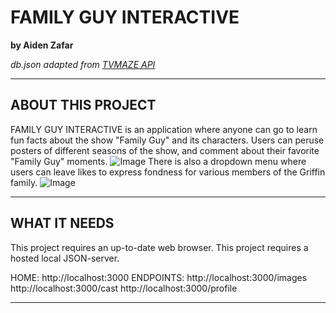 # FAMILY GUY INTERACTIVE 
**by Aiden Zafar**

*db.json adapted from [TVMAZE API](https://www.tvmaze.com/shows/84/family-guy)*
***
## ABOUT THIS PROJECT

FAMILY GUY INTERACTIVE is an application where anyone can go to learn fun facts about the show "Family Guy" and its characters. Users can peruse posters of different seasons of the show, and comment about their favorite "Family Guy" moments. 
![Image](https://media2.giphy.com/media/ohLGn52gRFIO8lTlpq/giphy.gif)
There is also a dropdown menu where users can leave likes to express fondness for various members of the Griffin family.
![Image](https://media2.giphy.com/media/DjwpkkXT0lUiH9jpFU/giphy.gif)
***
## WHAT IT NEEDS 

This project requires an up-to-date web browser. 
This project requires a hosted local JSON-server. 

HOME: 
http://localhost:3000
ENDPOINTS: 
http://localhost:3000/images
http://localhost:3000/cast
http://localhost:3000/profile
***